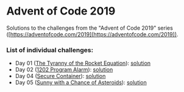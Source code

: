 # Advent of Code 2019

Solutions to the challenges from the "Advent of Code 2019" series
([https://adventofcode.com/2019](https://adventofcode.com/2019)).

### List of individual challenges:
- Day 01 ([The Tyranny of the Rocket Equation](https://adventofcode.com/2019/day/1)): [solution](https://github.com/agral/CompetitiveProgramming/blob/master/AoC2019/01/aoc2019_day01_ans.cpp)
- Day 02 ([1202 Program Alarm](https://adventofcode.com/2019/day/2)): [solution](https://github.com/agral/CompetitiveProgramming/blob/master/AoC2019/02/aoc2019_day02_ans.cpp)
- Day 04 ([Secure Container](https://adventofcode.com/2019/day/2)): [solution](https://github.com/agral/CompetitiveProgramming/blob/master/AoC2019/04/aoc2019_day04_ans.cpp)
- Day 05 ([Sunny with a Chance of Asteroids](https://adventofcode.com/2019/day/5)): [solution](https://github.com/agral/CompetitiveProgramming/blob/master/AoC2019/05/aoc2019_day05_ans.cpp)
